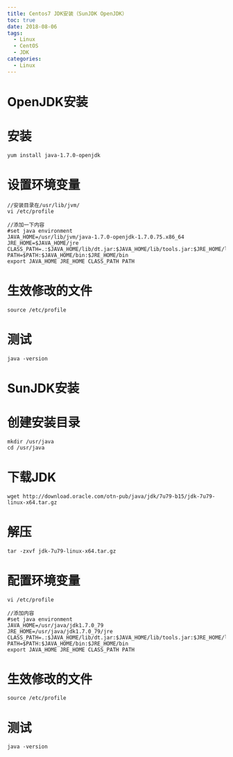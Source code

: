 ```yaml
---
title: Centos7 JDK安装（SunJDK OpenJDK）
toc: true
date: 2018-08-06
tags:
  - Linux
  - CentOS
  - JDK
categories:
  - Linux
---
```



# OpenJDK安装

# 安装
```
yum install java-1.7.0-openjdk
```
# 设置环境变量
```
//安装目录在/usr/lib/jvm/
vi /etc/profile

//添加一下内容
#set java environment
JAVA_HOME=/usr/lib/jvm/java-1.7.0-openjdk-1.7.0.75.x86_64
JRE_HOME=$JAVA_HOME/jre
CLASS_PATH=.:$JAVA_HOME/lib/dt.jar:$JAVA_HOME/lib/tools.jar:$JRE_HOME/lib
PATH=$PATH:$JAVA_HOME/bin:$JRE_HOME/bin
export JAVA_HOME JRE_HOME CLASS_PATH PATH
```

# 生效修改的文件
```
source /etc/profile
```

# 测试
```
java -version
```
# SunJDK安装

# 创建安装目录
```
mkdir /usr/java
cd /usr/java
```

# 下载JDK
```
wget http://download.oracle.com/otn-pub/java/jdk/7u79-b15/jdk-7u79-linux-x64.tar.gz 
```

# 解压
```
tar -zxvf jdk-7u79-linux-x64.tar.gz
```

# 配置环境变量
```
vi /etc/profile

//添加内容
#set java environment
JAVA_HOME=/usr/java/jdk1.7.0_79
JRE_HOME=/usr/java/jdk1.7.0_79/jre
CLASS_PATH=.:$JAVA_HOME/lib/dt.jar:$JAVA_HOME/lib/tools.jar:$JRE_HOME/lib
PATH=$PATH:$JAVA_HOME/bin:$JRE_HOME/bin
export JAVA_HOME JRE_HOME CLASS_PATH PATH

```

# 生效修改的文件
```
source /etc/profile
```

# 测试
```
java -version
```
